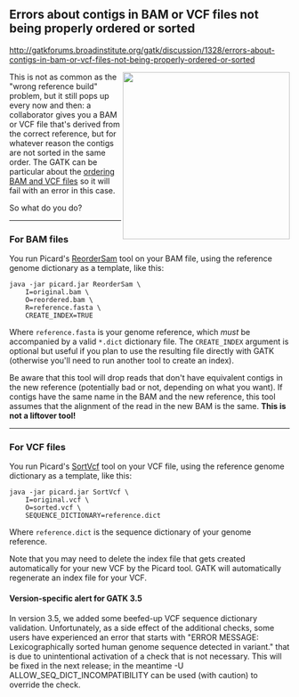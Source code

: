 ## Errors about contigs in BAM or VCF files not being properly ordered or sorted

http://gatkforums.broadinstitute.org/gatk/discussion/1328/errors-about-contigs-in-bam-or-vcf-files-not-being-properly-ordered-or-sorted

<p><img src="https://us.v-cdn.net/5019796/uploads/FileUpload/17/14e877060308e4811f8a02c1ca5c85.png" align="right" height="300" /> This is not as common as the &quot;wrong reference build&quot; problem, but it still pops up every now and then: a collaborator gives you a BAM or VCF file that's derived from the correct reference, but for whatever reason the contigs are not sorted in the same order. The GATK can be particular about the <a href="http://www.broadinstitute.org/gatk/guide/article?id=1204">ordering BAM and VCF files</a> so it will fail with an error in this case. </p>
<p>So what do you do? </p>
<hr />
<h3>For BAM files</h3>
<p>You run Picard's <a href="http://broadinstitute.github.io/picard/command-line-overview.html#ReorderSam">ReorderSam</a> tool on your BAM file, using the reference genome dictionary as a template, like this:</p>
<pre><code class="pre_md">java -jar picard.jar ReorderSam \
    I=original.bam \
    O=reordered.bam \
    R=reference.fasta \
    CREATE_INDEX=TRUE</code class="pre_md"></pre>
<p>Where <code>reference.fasta</code> is your genome reference, which <em>must</em> be accompanied by a valid <code>*.dict</code> dictionary file. The <code>CREATE_INDEX</code> argument is optional but useful if you plan to use the resulting file directly with GATK (otherwise you'll need to run another tool to create an index). </p>
<p>Be aware that this tool will drop reads that don't have equivalent contigs in the new reference (potentially bad or not, depending on what you want). If contigs have the same name in the BAM and the new reference, this tool assumes that the alignment of the read in the new BAM is the same. <strong>This is not a liftover tool!</strong></p>
<hr />
<h3>For VCF files</h3>
<p>You run Picard's <a href="http://broadinstitute.github.io/picard/command-line-overview.html#SortVcf">SortVcf</a> tool on your VCF file, using the reference genome dictionary as a template, like this:</p>
<pre><code class="pre_md">java -jar picard.jar SortVcf \
    I=original.vcf \
    O=sorted.vcf \
    SEQUENCE_DICTIONARY=reference.dict </code class="pre_md"></pre>
<p>Where <code>reference.dict</code> is the sequence dictionary of your genome reference.</p>
<p>Note that you may need to delete the index file that gets created automatically for your new VCF by the Picard tool. GATK will automatically regenerate an index file for your VCF. </p>
<h4>Version-specific alert for GATK 3.5</h4>
<p>In version 3.5, we added some beefed-up VCF sequence dictionary validation. Unfortunately, as a side effect of the additional checks, some users have experienced an error that starts with &quot;ERROR MESSAGE: Lexicographically sorted human genome sequence detected in variant.&quot; that is due to unintentional activation of a check that is not necessary. This will be fixed in the next release; in the meantime -U ALLOW_SEQ_DICT_INCOMPATIBILITY can be used (with caution) to override the check.</p>